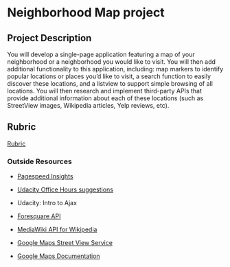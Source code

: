 # Neighborhood Map project

## Project Description
You will develop a single-page application featuring a map of your neighborhood or a neighborhood you would like to visit. You will then add additional functionality to this application, including: map markers to identify popular locations or places you’d like to visit, a search function to easily discover these locations, and a listview to support simple browsing of all locations. You will then research and implement third-party APIs that provide additional information about each of these locations (such as StreetView images, Wikipedia articles, Yelp reviews, etc).

## Rubric
<a href="https://www.udacity.com/course/viewer#!/c-nd001/l-2711658591/m-2684328537">Rubric</a>

### Outside Resources
* <a href="https://developers.google.com/speed/pagespeed/insights/">Pagespeed Insights</a>
* <a href="https://github.com/udacity/fend-office-hours/tree/master/Web%20Optimization/Effective%20Optimizations%20for%2060%20FPS">Udacity Office Hours suggestions</a>
* Udacity: Intro to Ajax

* <a href="https://developer.foursquare.com/start">Foresquare API</a>
* <a href="http://www.mediawiki.org/wiki/API%3aMain_page">MediaWiki API for Wikipedia</a>
* <a href="https://developers.google.com/maps/documentation/javascript/streetview"> Google Maps Street View Service</a>
* <a href="https://developers.google.com/maps/documentation/">Google Maps Documentation</a>
